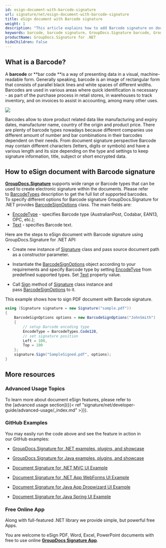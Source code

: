 ```yaml
---
id: esign-document-with-barcode-signature
url: signature/net/esign-document-with-barcode-signature
title: eSign document with Barcode signature
weight: 1
description: "This article explains how to add Barcode signature on document page with various options like barcode type, barcode text, positioning, alignment and other visual settings with GroupDocs.Signature"
keywords: barcode, barcode signature, GroupDocs.Signature barcode, GroupDocs.Signature barcode signature
productName: GroupDocs.Signature for .NET
hideChildren: False
---
```

## What is a Barcode?

A **barcode** or **bar code **is a way of presenting data in a visual, machine-readable form. Generally speaking, barcode is an image of rectangular form that consists of parallel black lines and white spaces of different widths.  
Barcodes are used in various areas where quick identification is necessary - as part of the purchase process in retail stores, in warehouses to track inventory, and on invoices to assist in accounting, among many other uses.

![](signature/net/images/esign-document-with-barcode-signature.gif)

  
Barcodes allow to store product related data like manufacturing and expiry dates, manufacturer name, country of the origin and product price. There are plenty of barcode types nowadays because different companies use different amount of number and bar combinations in their barcodes dependent on their needs. From document signature perspective Barcode may contain different characters (letters, digits or symbols) and have a various length and its size depending on the type and settings to keep signature information, title, subject or short encrypted data.  

## How to eSign document with Barcode signature

[**GroupDocs.Signature**](https://products.groupdocs.com/signature/net) supports wide range or Barcode types that can be used to create electronic signature within the documents. Please refer to [BarcodeTypes](https://apireference.groupdocs.com/net/signature/groupdocs.signature.domain/barcodetypes/fields/index) description to get the full list of supported barcodes.  
To specify different options for Barcode signature GroupDocs.Signature for .NET provides [BarcodeSignOptions](https://apireference.groupdocs.com/net/signature/groupdocs.signature.options/barcodesignoptions) class. The main fields are:

*   [EncodeType](https://apireference.groupdocs.com/net/signature/groupdocs.signature.options/barcodesignoptions/properties/encodetype) - specifies Barcode type (AustralianPost, Codabar, EAN13, OPC, etc.);
*   [Text](https://apireference.groupdocs.com/net/signature/groupdocs.signature.options/textsignoptions/properties/text) - specifies Barcode text. 

Here are the steps to eSign document with Barcode signature using GroupDocs.Signature for .NET API:

*   Create new instance of [Signature](https://apireference.groupdocs.com/net/signature/groupdocs.signature/signature) class and pass source document path as a constructor parameter.
    
*   Instantiate the [BarcodeSignOptions](https://apireference.groupdocs.com/net/signature/groupdocs.signature.options/barcodesignoptions) object according to your requirements and specify Barcode type by setting [EncodeType](https://apireference.groupdocs.com/net/signature/groupdocs.signature.options/barcodesignoptions/properties/encodetype) from predefined supported types. Set [Text](https://apireference.groupdocs.com/net/signature/groupdocs.signature.options/textsignoptions/properties/text) property value.
    
*   Call [Sign](https://apireference.groupdocs.com/net/signature/groupdocs.signature/signature/methods/sign) method of [Signature](https://apireference.groupdocs.com/net/signature/groupdocs.signature/signature) class instance and pass [BarcodeSignOptions](https://apireference.groupdocs.com/net/signature/groupdocs.signature.options/barcodesignoptions) to it.
    

This example shows how to sign PDF document with Barcode signature.

```csharp
using (Signature signature = new Signature("sample.pdf"))
{
    BarcodeSignOptions options = new BarcodeSignOptions("JohnSmith")
    {
        // setup Barcode encoding type
        EncodeType = BarcodeTypes.Code128,
        // set signature position
        Left = 100,
        Top = 100                    
    };
    signature.Sign("SampleSigned.pdf", options);
}
```

## More resources

### Advanced Usage Topics

To learn more about document eSign features, please refer to the [advanced usage section]({{< ref "signature/net/developer-guide/advanced-usage/_index.md" >}}).

### GitHub Examples 

You may easily run the code above and see the feature in action in our GitHub examples:

*   [GroupDocs.Signature for .NET examples, plugins, and showcase](https://github.com/groupdocs-signature/GroupDocs.Signature-for-.NET)
    
*   [GroupDocs.Signature for Java examples, plugins, and showcase](https://github.com/groupdocs-signature/GroupDocs.Signature-for-Java)
    
*   [Document Signature for .NET MVC UI Example](https://github.com/groupdocs-signature/GroupDocs.Signature-for-.NET-MVC) 
    
*   [Document Signature for .NET App WebForms UI Example](https://github.com/groupdocs-signature/GroupDocs.Signature-for-.NET-WebForms)
    
*   [Document Signature for Java App Dropwizard UI Example](https://github.com/groupdocs-signature/GroupDocs.Signature-for-Java-Dropwizard)
    
*   [Document Signature for Java Spring UI Example](https://github.com/groupdocs-signature/GroupDocs.Signature-for-Java-Spring)
    

### Free Online App 

Along with full-featured .NET library we provide simple, but powerful free Apps.

You are welcome to eSign PDF, Word, Excel, PowerPoint documents with free to use online **[GroupDocs Signature App](https://products.groupdocs.app/signature)**.
